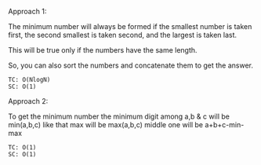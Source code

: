 Approach 1:

The minimum number will always be formed if the smallest number is taken first, the second smallest is taken second, and the largest is taken last.

This will be true only if the numbers have the same length.

So, you can also sort the numbers and concatenate them to get the answer.
        
    TC: O(NlogN)
    SC: O(1)


Approach 2:

To get the minimum number the minimum digit among a,b & c will be min(a,b,c)
like that max will be max(a,b,c)
middle one will be a+b+c-min-max
    
    TC: O(1)
    SC: O(1)
